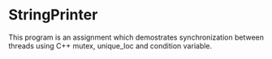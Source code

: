 # StringPrinter
This program is an assignment which demostrates synchronization between threads using C++ mutex, unique_loc and condition variable.
